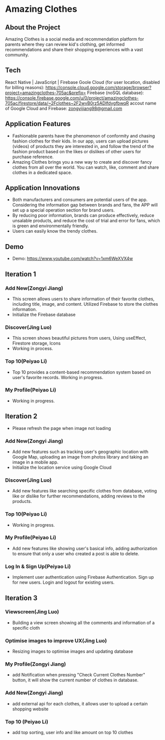 # Amazing Clothes
## About the Project
Amazing Clothes is a social media and recommendation platform for parents where they can review kid's clothing, get informed recommendations and share their shopping experiences with a vast community.

## Tech
React Native | JavaScript | Firebase
Goole Cloud (for user location, disabled for billing reasons): https://console.cloud.google.com/storage/browser?project=amazingclothes-705ac&prefix=
Firebase (noSQL database): https://console.firebase.google.com/u/0/project/amazingclothes-705ac/firestore/data/~2Fclothes~2F2wvB0rz5ADIfdvgfbwqR
accout name of Google Cloud and Firebase: zongyijiang98@gmail.com

## Application Features
- Fashionable parents have the phenomenon of conformity and chasing           fashion clothes for their kids. In our app, users can upload pictures (videos) of products they are interested in, and follow the trend of the fashion product based on the likes or dislikes of other users for purchase reference. 
- Amazing Clothes brings you a new way to create and discover fancy clothes from all over the world. You can watch, like, comment and share clothes in a dedicated space.

## Application Innovations
- Both manufacturers and consumers are potential users of the app. Considering the information gap between brands and fans, the APP will set up a special operation section for brand users.
- By reducing poor information, brands can produce effectively, reduce unsalable products, and reduce the cost of trial and error for fans, which is green and environmentally friendly.
- Users can easily know the trendy clothes.

## Demo
- Demo: https://www.youtube.com/watch?v=1xm6WeXVX4w

## Iteration 1
### Add New(Zongyi Jiang)
- This screen allows users to share information of their favorite clothes, including title, image, and content. Utilized Firebase to store the clothes information.
- Initialize the Firebase database

### Discover(Jing Luo)
- This screen shows beautiful pictures from users, Using useEffect, Firestore storage, Icons 
- Working in process.
### Top 10(Peiyao Li)
- Top 10 provides a content-based recommendation system based on user's favorite records. Working in progress.

### My Profile(Peiyao Li)
- Working in progress.

## Iteration 2
- Please refresh the page when image not loading
### Add New(Zongyi Jiang)
<!-- <img src="https://drive.google.com/uc?export=view&id=1-UAkF4ztUqyMXTYmf8O_PBe1ueanGVvk"  style="height:30%; width:30%" >
<img src="https://drive.google.com/uc?export=view&id=1g63dmGFYloduYtKpQaIngUpKf3GrQ9El"  style="height:30%; width:30%" > -->
- Add new features such as tracking user's geographic location with Google Map, uploading an image from photos library and taking an image in a mobile app.
- Initialize the location service using Google Cloud

### Discover(Jing Luo)
<!-- <img src="https://drive.google.com/uc?export=view&id=1m50hsFLqLEiOVwVMijdkNRs9lKjQ9_Oz"  style="height:30%; width:30%" > -->
- Add new features like searching specific clothes from database, voting like or dislike for further recommendations, adding reviews to the products.

### Top 10(Peiyao Li)
<!-- <img src="![2387cb9f2454d26f62720650a13cf40](https://user-images.githubusercontent.com/78027883/205567358-12a88229-bc98-41c3-adc8-d17e5814c818.jpg)"  style="height:30%; width:30%" > -->
- Working in progress.

### My Profile(Peiyao Li)
<!-- <img src="https://drive.google.com/uc?export=view&id=1KEYCkhNZJKy8Uhi0rWSz1Wqch1Pxn4k1"  style="height:30%; width:30%" > -->
- Add new features like showing user's basical info, adding authorization to ensure that only a user who created a post is able to delete.

### Log In & Sign Up(Peiyao Li)
<!-- <img src="https://drive.google.com/uc?export=view&id=1Ue7BaRX9FkObimQ3qTu8lSlFGvIc0vkG"  style="height:30%; width:30%" >
<img src="https://drive.google.com/uc?export=view&id=1chrcKkG8ZAVzjCyp12GXUX2Dzr0uffVU"  style="height:30%; width:30%" > -->
- Implement user authentication using Firebase Authentication. Sign up for new users. Login and logout for existing users.

## Iteration 3

### Viewscreen(Jing Luo)
- Building a view screen showing all the comments and information of a specific cloth

### Optimise images to improve UX(Jing Luo)
- Resizing images to optimise images and updating database 

### My Profile(Zongyi Jiang)
- add Notification when pressing "Check Current Clothes Number" button, it will show the current number of clothes in database.

### Add New(Zongyi Jiang)
- add external api for each clothes, it allows user to upload a certain shopping website

### Top 10 (Peiyao Li)
- add top sorting, user info and like amount on top 10 clothes
